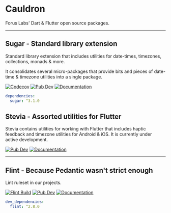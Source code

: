 # Cauldron

Forus Labs' Dart & Flutter open source packages.

***
## Sugar - Standard library extension

Standard library extension that includes utilities for date-times, timezones, collections, monads & more.

It consolidates several micro-packages that provide bits and pieces of date-time & timezone utilities into a single package.

[![Codecov](https://codecov.io/gh/forus-labs/cauldron/branch/master/graph/badge.svg)](https://codecov.io/gh/forus-labs/cauldron)
[![Pub Dev](https://img.shields.io/pub/v/sugar)](https://pub.dev/packages/sugar)
[![Documentation](https://img.shields.io/badge/documentation-latest-brightgreen.svg)](https://pub.dev/documentation/sugar/latest/)

```YAML
dependencies:
  sugar: ^3.1.0
```

## Stevia - Assorted utilities for Flutter

Stevia contains utilities for working with Flutter that includes haptic feedback and timezone utilities for Android & iOS. 
It is currently under active development.

[![Pub Dev](https://img.shields.io/pub/v/stevia)](https://pub.dev/packages/stevia)
[![Documentation](https://img.shields.io/badge/documentation-latest-brightgreen.svg)](https://pub.dev/documentation/stevia/latest/)


***
## Flint - Because Pedantic wasn't strict enough

Lint ruleset in our projects.

[![Flint Build](https://github.com/forus-labs/cauldron/workflows/Flint%20Build/badge.svg)](https://github.com/forus-labs/cauldron/actions?query=workflow%3A%22Flint+Build%22)
[![Pub Dev](https://img.shields.io/pub/v/flint)](https://pub.dev/packages/flint)
[![Documentation](https://img.shields.io/badge/documentation-latest-brightgreen.svg)](https://pub.dev/documentation/flint/latest/)

```YAML
dev_dependencies:
  flint: ^2.8.0
```
